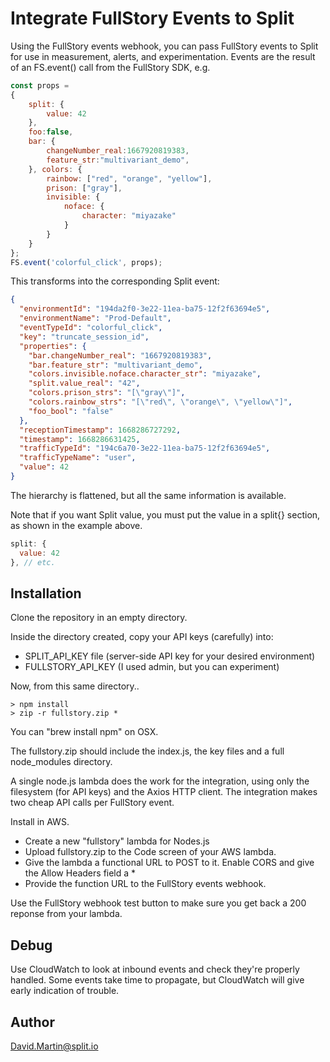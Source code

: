 # Integrate FullStory Events to Split

Using the FullStory events webhook, you can pass FullStory events to Split for use in measurement, alerts, and experimentation.  Events are the result of an FS.event() call from the FullStory SDK, e.g.

```javascript
const props = 
{
	split: {
		value: 42
	},
	foo:false,
	bar: {
		changeNumber_real:1667920819383,
		feature_str:"multivariant_demo",
	}, colors: {
		rainbow: ["red", "orange", "yellow"],
		prison: ["gray"],
		invisible: {
			noface: {
				character: "miyazake"
			}
		}
	}
};	
FS.event('colorful_click', props);	
```
This transforms into the corresponding Split event:
```json
{
  "environmentId": "194da2f0-3e22-11ea-ba75-12f2f63694e5",
  "environmentName": "Prod-Default",
  "eventTypeId": "colorful_click",
  "key": "truncate_session_id",
  "properties": {
    "bar.changeNumber_real": "1667920819383",
    "bar.feature_str": "multivariant_demo",
    "colors.invisible.noface.character_str": "miyazake",
    "split.value_real": "42",
    "colors.prison_strs": "[\"gray\"]",
    "colors.rainbow_strs": "[\"red\", \"orange\", \"yellow\"]",
    "foo_bool": "false"
  },
  "receptionTimestamp": 1668286727292,
  "timestamp": 1668286631425,
  "trafficTypeId": "194c6a70-3e22-11ea-ba75-12f2f63694e5",
  "trafficTypeName": "user",
  "value": 42
}
```
The hierarchy is flattened, but all the same information is available.

Note that if you want Split value, you must put the value in a split{} section, as shown in the example above.

```javascript
split: {
  value: 42
}, // etc.
```
## Installation

Clone the repository in an empty directory.  

Inside the directory created, copy your API keys (carefully) into:

 - SPLIT_API_KEY file (server-side API key for your desired environment)
 - FULLSTORY_API_KEY (I used admin, but you can experiment)

Now, from this same directory..

```
> npm install 
> zip -r fullstory.zip *
```

You can "brew install npm" on OSX.

The fullstory.zip should include the index.js, the key files and a full node_modules directory.

A single node.js lambda does the work for the integration, using only the filesystem (for API keys) and the Axios HTTP client.  The integration makes two cheap API calls per FullStory event.

Install in AWS.  
 - Create a new "fullstory" lambda for Nodes.js
 - Upload fullstory.zip to the Code screen of your AWS lambda.  
 - Give the lambda a functional URL to POST to it.  Enable CORS and give the Allow Headers field a *  
 - Provide the function URL to the FullStory events webhook.

Use the FullStory webhook test button to make sure you get back a 200 reponse from your lambda.

## Debug

Use CloudWatch to look at inbound events and check they're properly handled.  Some events take time to propagate, but CloudWatch will give early indication of trouble.

## Author

David.Martin@split.io
